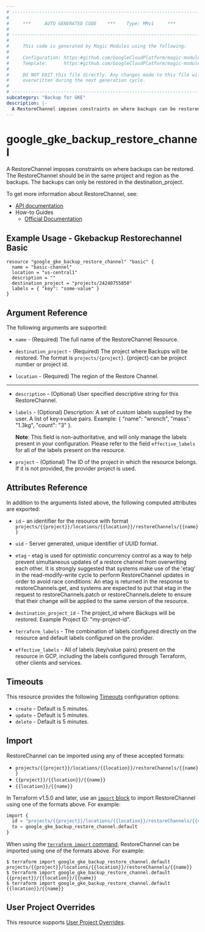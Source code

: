 ```yaml
---
# ----------------------------------------------------------------------------
#
#     ***     AUTO GENERATED CODE    ***    Type: MMv1     ***
#
# ----------------------------------------------------------------------------
#
#     This code is generated by Magic Modules using the following:
#
#     Configuration: https:#github.com/GoogleCloudPlatform/magic-modules/tree/main/mmv1/products/gkebackup/RestoreChannel.yaml
#     Template:      https:#github.com/GoogleCloudPlatform/magic-modules/tree/main/mmv1/templates/terraform/resource.html.markdown.tmpl
#
#     DO NOT EDIT this file directly. Any changes made to this file will be
#     overwritten during the next generation cycle.
#
# ----------------------------------------------------------------------------
subcategory: "Backup for GKE"
description: |-
  A RestoreChannel imposes constraints on where backups can be restored.
---
```


# google_gke_backup_restore_channel

A RestoreChannel imposes constraints on where backups can be restored.
The RestoreChannel should be in the same project and region
as the backups. The backups can only be restored in the
destination_project.


To get more information about RestoreChannel, see:

* [API documentation](https://cloud.google.com/kubernetes-engine/docs/add-on/backup-for-gke/reference/rest/v1/projects.locations.restoreChannels)
* How-to Guides
    * [Official Documentation](https://cloud.google.com/kubernetes-engine/docs/add-on/backup-for-gke)

## Example Usage - Gkebackup Restorechannel Basic


```hcl
resource "google_gke_backup_restore_channel" "basic" {
  name = "basic-channel"
  location = "us-central1"
  description = ""
  destination_project = "projects/24240755850"
  labels = { "key": "some-value" }
}
```

## Argument Reference

The following arguments are supported:


* `name` -
  (Required)
  The full name of the RestoreChannel Resource.

* `destination_project` -
  (Required)
  The project where Backups will be restored.
  The format is `projects/{project}`.
  {project} can be project number or project id.

* `location` -
  (Required)
  The region of the Restore Channel.


- - -


* `description` -
  (Optional)
  User specified descriptive string for this RestoreChannel.

* `labels` -
  (Optional)
  Description: A set of custom labels supplied by the user.
  A list of key->value pairs.
  Example: { "name": "wrench", "mass": "1.3kg", "count": "3" }.

  **Note**: This field is non-authoritative, and will only manage the labels present in your configuration.
  Please refer to the field `effective_labels` for all of the labels present on the resource.

* `project` - (Optional) The ID of the project in which the resource belongs.
    If it is not provided, the provider project is used.


## Attributes Reference

In addition to the arguments listed above, the following computed attributes are exported:

* `id` - an identifier for the resource with format `projects/{{project}}/locations/{{location}}/restoreChannels/{{name}}`

* `uid` -
  Server generated, unique identifier of UUID format.

* `etag` -
  etag is used for optimistic concurrency control as a way to help prevent simultaneous
  updates of a restore channel from overwriting each other. It is strongly suggested that
  systems make use of the 'etag' in the read-modify-write cycle to perform RestoreChannel updates
  in order to avoid race conditions: An etag is returned in the response to restoreChannels.get,
  and systems are expected to put that etag in the request to restoreChannels.patch or
  restoreChannels.delete to ensure that their change will be applied to the same version of the resource.

* `destination_project_id` -
  The project_id where Backups will be restored.
  Example Project ID: "my-project-id".

* `terraform_labels` -
  The combination of labels configured directly on the resource
   and default labels configured on the provider.

* `effective_labels` -
  All of labels (key/value pairs) present on the resource in GCP, including the labels configured through Terraform, other clients and services.


## Timeouts

This resource provides the following
[Timeouts](https://developer.hashicorp.com/terraform/plugin/sdkv2/resources/retries-and-customizable-timeouts) configuration options:

- `create` - Default is 5 minutes.
- `update` - Default is 5 minutes.
- `delete` - Default is 5 minutes.

## Import


RestoreChannel can be imported using any of these accepted formats:

* `projects/{{project}}/locations/{{location}}/restoreChannels/{{name}}`
* `{{project}}/{{location}}/{{name}}`
* `{{location}}/{{name}}`


In Terraform v1.5.0 and later, use an [`import` block](https://developer.hashicorp.com/terraform/language/import) to import RestoreChannel using one of the formats above. For example:

```tf
import {
  id = "projects/{{project}}/locations/{{location}}/restoreChannels/{{name}}"
  to = google_gke_backup_restore_channel.default
}
```

When using the [`terraform import` command](https://developer.hashicorp.com/terraform/cli/commands/import), RestoreChannel can be imported using one of the formats above. For example:

```
$ terraform import google_gke_backup_restore_channel.default projects/{{project}}/locations/{{location}}/restoreChannels/{{name}}
$ terraform import google_gke_backup_restore_channel.default {{project}}/{{location}}/{{name}}
$ terraform import google_gke_backup_restore_channel.default {{location}}/{{name}}
```

## User Project Overrides

This resource supports [User Project Overrides](https://registry.terraform.io/providers/hashicorp/google/latest/docs/guides/provider_reference#user_project_override).
